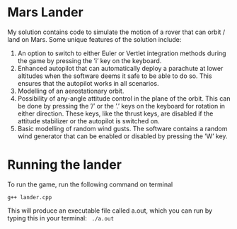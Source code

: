 # Mars Lander
My solution contains code to simulate the motion of a rover that can orbit / land on Mars. Some unique features of the solution include:
1. An option to switch to either Euler or Vertlet integration methods during the game by pressing the ’i’ key on the keyboard.
2. Enhanced autopilot that can automatically deploy a parachute at lower altitudes when the software deems it safe to be able to do so. This ensures that the autopilot works in all scenarios.
3. Modelling of an aerostationary orbit.
4. Possibility of any-angle attitude control in the plane of the orbit. This can be done by pressing the ’/’ or the ’.’ keys on the keyboard for rotation in either direction. These keys, like the thrust keys, are disabled if the attitude stabilizer or the autopilot is switched on.
5. Basic modelling of random wind gusts. The software contains a random wind generator that can be enabled or disabled by pressing the ’W’ key.

# Running the lander

To run the game, run the following command on terminal

``
g++ lander.cpp
``

This will produce an executable file called a.out, which you can run by typing this in your terminal:
`` 
./a.out
``
